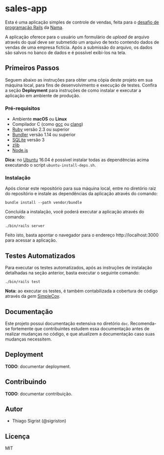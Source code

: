 # sales-app

Esta é uma aplicação simples de controle de vendas, feita para o [desafio de
programação Rails] da [Nama].

A aplicação oferece para o usuário um formulário de *upload* de arquivo através
do qual deve ser submetido um arquivo de texto contendo dados de vendas de uma
empresa fictícia. Após a submissão do arquivo, os dados são salvos no banco de
dados e é possível exibi-los na tela.

## Primeiros Passos

Seguem abaixo as instruções para obter uma cópia deste projeto em sua máquina
local, para fins de desenvolvimento e execução de testes. Confira a seção
**Deployment** para instruções de como instalar e executar a aplicação em
ambiente de produção.

### Pré-requisitos

* Ambiente **macOS** ou **Linux**
* Compilador C (como [gcc] ou [clang])
* [Ruby] versão 2.3 ou superior
* [Bundler] versão 1.14 ou superior
* [SQLite] versão 3
* [zlib]
* [Node.js]

**Dica**: no [Ubuntu] 16.04 é possível instalar todas as dependências acima
executando o script `ubuntu-install-deps.sh`.

### Instalação

Após clonar este repositório para sua máquina local, entre no diretório raiz do
repositório e instale as dependências da aplicação através do comando:

```console
bundle install --path vendor/bundle
```

Concluída a instalação, você poderá executar a aplicação através do comando:

```console
./bin/rails server
```

Feito isto, basta apontar o navegador para o endereço http://localhost:3000
para acessar a aplicação.

## Testes Automatizados

Para executar os testes automatizados, após as instruções de instalação
detalhadas na seção anterior, basta executar o seguinte comando:

```console
./bin/rails test
```

**Nota:** ao executar os testes, é também contabilizada a cobertura de código
através da *gem* [SimpleCov].

## Documentação

Este projeto possui documentação extensiva no diretório `doc`. Recomenda-se
fortemente que contribuintes estudem essa documentação antes de realizar
mudanças no código, e que atualizem a documentação caso suas mudanças
necessitem.

## Deployment

**TODO**: documentar deployment.

## Contribuindo

**TODO**: documentar contribuição.

## Autor

* Thiago Sigrist (@sigriston)

## Licença

MIT

[desafio de programação Rails]: https://github.com/9Nama/avaliacao_desenvolvedor
[Nama]: http://nama.ai
[Ruby]: https://www.ruby-lang.org
[Bundler]: http://bundler.io
[gcc]: https://gcc.gnu.org
[clang]: https://clang.llvm.org
[SQLite]: https://www.sqlite.org
[zlib]: http://zlib.net
[Node.js]: https://nodejs.org
[Ubuntu]: https://www.ubuntu.com/download/desktop
[SimpleCov]: https://github.com/colszowka/simplecov
